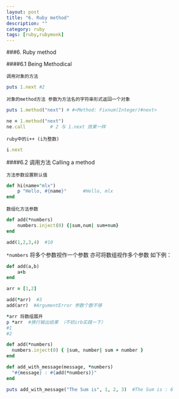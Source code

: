 ```yaml
---
layout: post
title: "6. Ruby method"
description: ""
category: ruby
tags: [ruby,rubymonk]
---
```



###6. Ruby method

####6.1 Being Methodical

`调用对象的方法`

```ruby 
puts 1.next #2
```

`对象的method方法 参数为方法名的字符串形式返回一个对象`

```ruby
puts 1.method("next") # #<Method: Fixnum(Integer)#next>
```

```ruby
ne = 1.method("next")
ne.call         # 2 与 1.next 效果一样
```

`ruby中的i++ (i为整数)`

```ruby
i.next
```

####6.2 调用方法 Calling a method

`方法参数设置默认值`

```ruby
def hi(name="mlx")
    p "Hello, #{name}"      #Hello, mlx 
end
```

`数组化方法参数`

```ruby
def add(*numbers)
    numbers.inject(0) {|sum,num| sum+num}
end

add(1,2,3,4)  #10
```

`*numbers` 将多个参数视作一个参数 亦可将数组视作多个参数 如下例：

```ruby
def add(a,b)
    a+b
end

arr = [1,2]

add(*arr)  #3
add(arr)  #ArgumentError 参数个数不够

*arr 将数组展开 
p *arr  #换行输出结果 （不妨irb实践一下）
#1
#2
```

```ruby
def add(*numbers)
  numbers.inject(0) { |sum, number| sum + number }
end

def add_with_message(message, *numbers)
  "#{message} : #{add(*numbers)}"
end

puts add_with_message("The Sum is", 1, 2, 3)  #The Sum is : 6
```